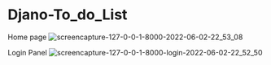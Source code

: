 # Djano-To_do_List
Home page
![screencapture-127-0-0-1-8000-2022-06-02-22_53_08](https://user-images.githubusercontent.com/98261745/171702179-2c799d28-1e9a-4526-9c8d-5c42604665dd.png)

Login Panel
![screencapture-127-0-0-1-8000-login-2022-06-02-22_52_50](https://user-images.githubusercontent.com/98261745/171702394-b4d01780-e4f4-41c1-a28e-048522b5e794.png)

